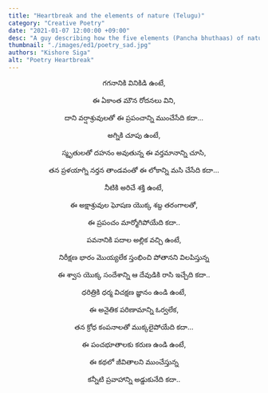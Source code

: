 ```yaml
---
title: "Heartbreak and the elements of nature (Telugu)"
category: "Creative Poetry"
date: "2021-01-07 12:00:00 +09:00"
desc: "A guy describing how the five elements (Pancha bhuthaas) of nature might reacts to his heartbreak if they have the basic senses of a human. Like what if Sky can hear,If water can roar, If air can write, If earth can think, If fire can see.."
thumbnail: "./images/ed1/poetry_sad.jpg"
authors: "Kishore Siga"
alt: "Poetry Heartbreak"
---
```


<p style="text-align: center;align:center;">గగనానికి వినికిడి ఉంటే,</p>
<p style="text-align: center;align:center;">ఈ ఏకాంత మౌన రోదనలు విని,</p>
<p style="text-align: center;align:center;">దాని వర్షాశ్రువులతో ఈ ప్రపంచాన్ని ముంచేసేది కదా...</p>
<p style="text-align: center;align:center;"> </p>
<p style="text-align: center;align:center;">అగ్నికి చూపు ఉంటే,</p>
<p style="text-align: center;align:center;">స్మృతులతో దహనం అవుతున్న ఈ వర్తమానాన్ని  చూసి,</p>
<p style="text-align: center;align:center;">తన ప్రళయాగ్ని నర్తన తాండవంతో ఈ లోకాన్ని మసి చేసేది కదా...</p>
<p style="text-align: center;align:center;"> </p>
<p style="text-align: center;align:center;">నీటికి అరిచే శక్తి ఉంటే,</p>
<p style="text-align: center;align:center;">ఈ అక్షాశ్రువుల ఘోషణ యొక్క శబ్ద తరంగాలతో,</p>
<p style="text-align: center;align:center;">ఈ ప్రపంచం మార్మోగిపోయేది కదా..</p>
<p style="text-align: center;align:center;"> </p>
<p style="text-align: center;align:center;">పవనానికి పదాల అల్లిక వచ్చి ఉంటే,</p>
<p style="text-align: center;align:center;">నిరీక్షణ భారం మొయ్యలేక స్తంభించి పోతానని విలపిస్తున్న </p>
<p style="text-align: center;align:center;">ఈ శ్వాస యొక్క సందేశాన్ని ఆ దేవుడికి రాసి ఇచ్చేది కదా..</p>
<p style="text-align: center;align:center;"> </p>
<p style="text-align: center;align:center;">ధరిత్రికి ధర్మ విచక్షణ జ్ఞానం ఉండి ఉంటే,</p>
<p style="text-align: center;align:center;">ఈ అనైతిక పరిణామాన్ని ఓర్వలేక,</p>
<p style="text-align: center;align:center;">తన క్రోధ కంపనాలతో ముక్కలైపోయేది కదా... </p>
<p style="text-align: center;align:center;"> </p>
<p style="text-align: center;align:center;">ఈ పంచభూతాలకు కరుణ ఉండి ఉంటే,</p>
<p style="text-align: center;align:center;">ఈ కథలో జీవితాలని ముంచేస్తున్న </p>
<p style="text-align: center;align:center;">కన్నీటి ప్రవాహాన్ని అడ్డుకునేది కదా..</p>



